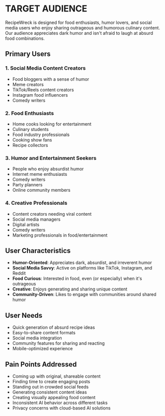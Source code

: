 # TARGET AUDIENCE
RecipeWreck is designed for food enthusiasts, humor lovers, and social media users who enjoy sharing outrageous and humorous culinary content. Our audience appreciates dark humor and isn't afraid to laugh at absurd food combinations.

## Primary Users

### 1. Social Media Content Creators
- Food bloggers with a sense of humor
- Meme creators
- TikTok/Reels content creators
- Instagram food influencers
- Comedy writers

### 2. Food Enthusiasts
- Home cooks looking for entertainment
- Culinary students
- Food industry professionals
- Cooking show fans
- Recipe collectors

### 3. Humor and Entertainment Seekers
- People who enjoy absurdist humor
- Internet meme enthusiasts
- Comedy writers
- Party planners
- Online community members

### 4. Creative Professionals
- Content creators needing viral content
- Social media managers
- Digital artists
- Comedy writers
- Marketing professionals in food/entertainment

## User Characteristics
- **Humor-Oriented**: Appreciates dark, absurdist, and irreverent humor
- **Social Media Savvy**: Active on platforms like TikTok, Instagram, and Reddit
- **Food Curious**: Interested in food, even (or especially) when it's outrageous
- **Creative**: Enjoys generating and sharing unique content
- **Community-Driven**: Likes to engage with communities around shared humor

## User Needs
- Quick generation of absurd recipe ideas
- Easy-to-share content formats
- Social media integration
- Community features for sharing and reacting
- Mobile-optimized experience

## Pain Points Addressed
- Coming up with original, shareable content
- Finding time to create engaging posts
- Standing out in crowded social feeds
- Generating consistent content ideas
- Creating visually appealing food content
- Inconsistent AI behavior across different tasks
- Privacy concerns with cloud-based AI solutions
